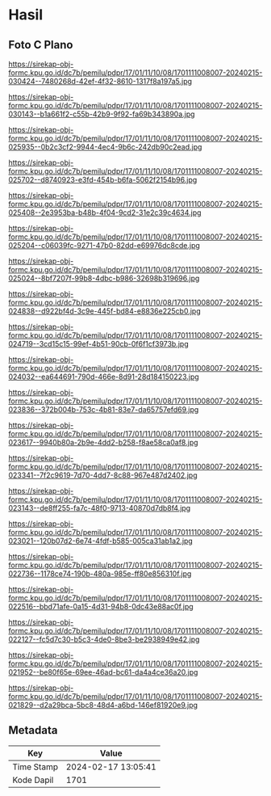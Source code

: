# Hasil

## Foto C Plano

https://sirekap-obj-formc.kpu.go.id/dc7b/pemilu/pdpr/17/01/11/10/08/1701111008007-20240215-030424--7480268d-42ef-4f32-8610-1317f8a197a5.jpg

https://sirekap-obj-formc.kpu.go.id/dc7b/pemilu/pdpr/17/01/11/10/08/1701111008007-20240215-030143--b1a661f2-c55b-42b9-9f92-fa69b343890a.jpg

https://sirekap-obj-formc.kpu.go.id/dc7b/pemilu/pdpr/17/01/11/10/08/1701111008007-20240215-025935--0b2c3cf2-9944-4ec4-9b6c-242db90c2ead.jpg

https://sirekap-obj-formc.kpu.go.id/dc7b/pemilu/pdpr/17/01/11/10/08/1701111008007-20240215-025702--d8740923-e3fd-454b-b6fa-5062f2154b96.jpg

https://sirekap-obj-formc.kpu.go.id/dc7b/pemilu/pdpr/17/01/11/10/08/1701111008007-20240215-025408--2e3953ba-b48b-4f04-9cd2-31e2c39c4634.jpg

https://sirekap-obj-formc.kpu.go.id/dc7b/pemilu/pdpr/17/01/11/10/08/1701111008007-20240215-025204--c06039fc-9271-47b0-82dd-e69976dc8cde.jpg

https://sirekap-obj-formc.kpu.go.id/dc7b/pemilu/pdpr/17/01/11/10/08/1701111008007-20240215-025024--8bf7207f-99b8-4dbc-b986-32698b319696.jpg

https://sirekap-obj-formc.kpu.go.id/dc7b/pemilu/pdpr/17/01/11/10/08/1701111008007-20240215-024838--d922bf4d-3c9e-445f-bd84-e8836e225cb0.jpg

https://sirekap-obj-formc.kpu.go.id/dc7b/pemilu/pdpr/17/01/11/10/08/1701111008007-20240215-024719--3cd15c15-99ef-4b51-90cb-0f6f1cf3973b.jpg

https://sirekap-obj-formc.kpu.go.id/dc7b/pemilu/pdpr/17/01/11/10/08/1701111008007-20240215-024032--ea644691-790d-466e-8d91-28d184150223.jpg

https://sirekap-obj-formc.kpu.go.id/dc7b/pemilu/pdpr/17/01/11/10/08/1701111008007-20240215-023836--372b004b-753c-4b81-83e7-da65757efd69.jpg

https://sirekap-obj-formc.kpu.go.id/dc7b/pemilu/pdpr/17/01/11/10/08/1701111008007-20240215-023617--9940b80a-2b9e-4dd2-b258-f8ae58ca0af8.jpg

https://sirekap-obj-formc.kpu.go.id/dc7b/pemilu/pdpr/17/01/11/10/08/1701111008007-20240215-023341--7f2c9619-7d70-4dd7-8c88-967e487d2402.jpg

https://sirekap-obj-formc.kpu.go.id/dc7b/pemilu/pdpr/17/01/11/10/08/1701111008007-20240215-023143--de8ff255-fa7c-48f0-9713-40870d7db8f4.jpg

https://sirekap-obj-formc.kpu.go.id/dc7b/pemilu/pdpr/17/01/11/10/08/1701111008007-20240215-023021--120b07d2-6e74-4fdf-b585-005ca31ab1a2.jpg

https://sirekap-obj-formc.kpu.go.id/dc7b/pemilu/pdpr/17/01/11/10/08/1701111008007-20240215-022736--1178ce74-190b-480a-985e-ff80e856310f.jpg

https://sirekap-obj-formc.kpu.go.id/dc7b/pemilu/pdpr/17/01/11/10/08/1701111008007-20240215-022516--bbd71afe-0a15-4d31-94b8-0dc43e88ac0f.jpg

https://sirekap-obj-formc.kpu.go.id/dc7b/pemilu/pdpr/17/01/11/10/08/1701111008007-20240215-022127--fc5d7c30-b5c3-4de0-8be3-be2938949e42.jpg

https://sirekap-obj-formc.kpu.go.id/dc7b/pemilu/pdpr/17/01/11/10/08/1701111008007-20240215-021952--be80f65e-69ee-46ad-bc61-da4a4ce36a20.jpg

https://sirekap-obj-formc.kpu.go.id/dc7b/pemilu/pdpr/17/01/11/10/08/1701111008007-20240215-021829--d2a29bca-5bc8-48d4-a6bd-146ef81920e9.jpg


## Metadata

| Key        | Value               |
| ---------- | ------------------- |
| Time Stamp | 2024-02-17 13:05:41 |
| Kode Dapil | 1701                |



